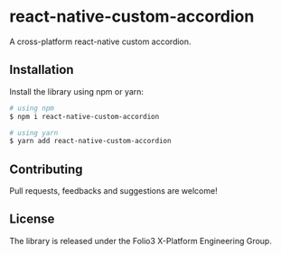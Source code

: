 # react-native-custom-accordion

A cross-platform react-native custom accordion.

## Installation

Install the library using npm or yarn:

```bash
# using npm
$ npm i react-native-custom-accordion

# using yarn
$ yarn add react-native-custom-accordion
```

## Contributing

Pull requests, feedbacks and suggestions are welcome!

## License

The library is released under the Folio3 X-Platform Engineering Group.
